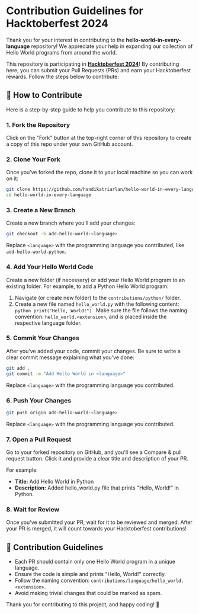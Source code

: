 # Contribution Guidelines for Hacktoberfest 2024

Thank you for your interest in contributing to the **hello-world-in-every-language** repository! We appreciate your help in expanding our collection of Hello World programs from around the world.

This repository is participating in [**Hacktoberfest 2024**](https://hacktoberfest.com)! By contributing here, you can submit your Pull Requests (PRs) and earn your Hacktoberfest rewards. Follow the steps below to contribute:

## 🚀 How to Contribute

Here is a step-by-step guide to help you contribute to this repository:

### 1. Fork the Repository

Click on the "Fork" button at the top-right corner of this repository to create a copy of this repo under your own GitHub account.

### 2. Clone Your Fork

Once you’ve forked the repo, clone it to your local machine so you can work on it:

```bash
git clone https://github.com/handikatriarlan/hello-world-in-every-language.git
cd hello-world-in-every-language
```

### 3. Create a New Branch

Create a new branch where you'll add your changes:

```bash
git checkout -b add-hello-world-<language>
```

Replace `<language>` with the programming language you contributed, like `add-hello-world-python`.

### 4. Add Your Hello World Code

Create a new folder (if necessary) or add your Hello World program to an existing folder. For example, to add a Python Hello World program:

1. Navigate (or create new folder) to the `contributions/python/` folder.
2. Create a new file named `hello_world.py` with the following content:
   `python
print("Hello, World!")
`
   Make sure the file follows the naming convention: `hello_world.<extension>`, and is placed inside the respective language folder.

### 5. Commit Your Changes

After you’ve added your code, commit your changes. Be sure to write a clear commit message explaining what you’ve done:

```bash
git add .
git commit -m "Add Hello World in <language>"
```

Replace `<language>` with the programming language you contributed.

### 6. Push Your Changes

```bash
git push origin add-hello-world-<language>
```

Replace `<language>` with the programming language you contributed.

### 7. Open a Pull Request

Go to your forked repository on GitHub, and you'll see a Compare & pull request button. Click it and provide a clear title and description of your PR.

For example:

- **Title:** Add Hello World in Python
- **Description:** Added hello_world.py file that prints "Hello, World!" in Python.

### 8. Wait for Review

Once you've submitted your PR, wait for it to be reviewed and merged. After your PR is merged, it will count towards your Hacktoberfest contributions!

## 🌟 Contribution Guidelines
- Each PR should contain only one Hello World program in a unique language.
- Ensure the code is simple and prints "Hello, World!" correctly.
- Follow the naming convention: `contributions/language/hello_world.<extension>`.
- Avoid making trivial changes that could be marked as spam.

Thank you for contributing to this project, and happy coding! 🎉